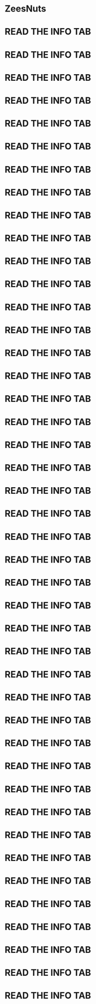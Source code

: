 # ZeesNuts
# READ THE INFO TAB
# READ THE INFO TAB
# READ THE INFO TAB
# READ THE INFO TAB
# READ THE INFO TAB
# READ THE INFO TAB
# READ THE INFO TAB
# READ THE INFO TAB
# READ THE INFO TAB
# READ THE INFO TAB
# READ THE INFO TAB
# READ THE INFO TAB
# READ THE INFO TAB
# READ THE INFO TAB
# READ THE INFO TAB
# READ THE INFO TAB
# READ THE INFO TAB
# READ THE INFO TAB
# READ THE INFO TAB
# READ THE INFO TAB
# READ THE INFO TAB
# READ THE INFO TAB
# READ THE INFO TAB
# READ THE INFO TAB
# READ THE INFO TAB
# READ THE INFO TAB
# READ THE INFO TAB
# READ THE INFO TAB
# READ THE INFO TAB
# READ THE INFO TAB
# READ THE INFO TAB
# READ THE INFO TAB
# READ THE INFO TAB
# READ THE INFO TAB
# READ THE INFO TAB
# READ THE INFO TAB
# READ THE INFO TAB
# READ THE INFO TAB
# READ THE INFO TAB
# READ THE INFO TAB
# READ THE INFO TAB
# READ THE INFO TAB
# READ THE INFO TAB

